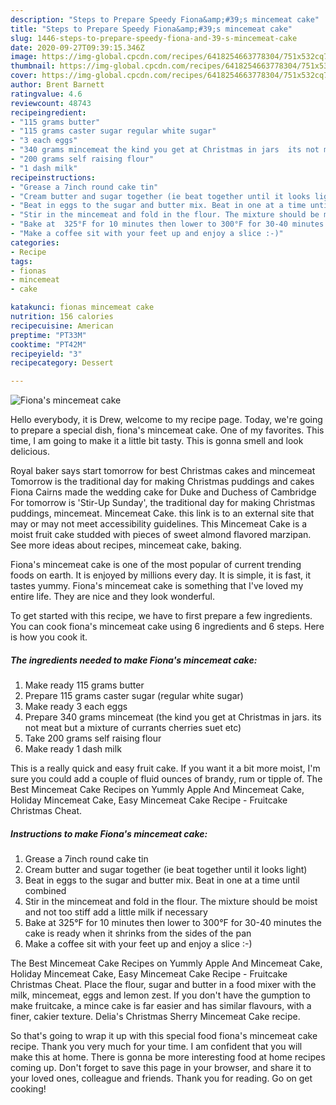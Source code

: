 ```yaml
---
description: "Steps to Prepare Speedy Fiona&amp;#39;s mincemeat cake"
title: "Steps to Prepare Speedy Fiona&amp;#39;s mincemeat cake"
slug: 1446-steps-to-prepare-speedy-fiona-and-39-s-mincemeat-cake
date: 2020-09-27T09:39:15.346Z
image: https://img-global.cpcdn.com/recipes/6418254663778304/751x532cq70/fionas-mincemeat-cake-recipe-main-photo.jpg
thumbnail: https://img-global.cpcdn.com/recipes/6418254663778304/751x532cq70/fionas-mincemeat-cake-recipe-main-photo.jpg
cover: https://img-global.cpcdn.com/recipes/6418254663778304/751x532cq70/fionas-mincemeat-cake-recipe-main-photo.jpg
author: Brent Barnett
ratingvalue: 4.6
reviewcount: 48743
recipeingredient:
- "115 grams butter"
- "115 grams caster sugar regular white sugar"
- "3 each eggs"
- "340 grams mincemeat the kind you get at Christmas in jars  its not meat but a mixture of currants cherries suet etc"
- "200 grams self raising flour"
- "1 dash milk"
recipeinstructions:
- "Grease a 7inch round cake tin"
- "Cream butter and sugar together (ie beat together until it looks light)"
- "Beat in eggs to the sugar and butter mix. Beat in one at a time until combined"
- "Stir in the mincemeat and fold in the flour. The mixture should be moist and not too stiff add a little milk if necessary"
- "Bake at  325°F for 10 minutes then lower to 300°F for 30-40 minutes the cake is ready when it shrinks from the sides of the pan"
- "Make a coffee sit with your feet up and enjoy a slice :-)"
categories:
- Recipe
tags:
- fionas
- mincemeat
- cake

katakunci: fionas mincemeat cake 
nutrition: 156 calories
recipecuisine: American
preptime: "PT33M"
cooktime: "PT42M"
recipeyield: "3"
recipecategory: Dessert

---
```



![Fiona&#39;s mincemeat cake](https://img-global.cpcdn.com/recipes/6418254663778304/751x532cq70/fionas-mincemeat-cake-recipe-main-photo.jpg)

Hello everybody, it is Drew, welcome to my recipe page. Today, we're going to prepare a special dish, fiona&#39;s mincemeat cake. One of my favorites. This time, I am going to make it a little bit tasty. This is gonna smell and look delicious.

Royal baker says start tomorrow for best Christmas cakes and mincemeat Tomorrow is the traditional day for making Christmas puddings and cakes Fiona Cairns made the wedding cake for Duke and Duchess of Cambridge For tomorrow is &#39;Stir-Up Sunday&#39;, the traditional day for making Christmas puddings, mincemeat. Mincemeat Cake. this link is to an external site that may or may not meet accessibility guidelines. This Mincemeat Cake is a moist fruit cake studded with pieces of sweet almond flavored marzipan. See more ideas about recipes, mincemeat cake, baking.

Fiona&#39;s mincemeat cake is one of the most popular of current trending foods on earth. It is enjoyed by millions every day. It is simple, it is fast, it tastes yummy. Fiona&#39;s mincemeat cake is something that I've loved my entire life. They are nice and they look wonderful.


To get started with this recipe, we have to first prepare a few ingredients. You can cook fiona&#39;s mincemeat cake using 6 ingredients and 6 steps. Here is how you cook it.

<!--inarticleads1-->

##### The ingredients needed to make Fiona&#39;s mincemeat cake:

1. Make ready 115 grams butter
1. Prepare 115 grams caster sugar (regular white sugar)
1. Make ready 3 each eggs
1. Prepare 340 grams mincemeat (the kind you get at Christmas in jars.  its not meat but a mixture of currants cherries suet etc)
1. Take 200 grams self raising flour
1. Make ready 1 dash milk


This is a really quick and easy fruit cake. If you want it a bit more moist, I&#39;m sure you could add a couple of fluid ounces of brandy, rum or tipple of. The Best Mincemeat Cake Recipes on Yummly Apple And Mincemeat Cake, Holiday Mincemeat Cake, Easy Mincemeat Cake Recipe - Fruitcake Christmas Cheat. 

<!--inarticleads2-->

##### Instructions to make Fiona&#39;s mincemeat cake:

1. Grease a 7inch round cake tin
1. Cream butter and sugar together (ie beat together until it looks light)
1. Beat in eggs to the sugar and butter mix. Beat in one at a time until combined
1. Stir in the mincemeat and fold in the flour. The mixture should be moist and not too stiff add a little milk if necessary
1. Bake at  325°F for 10 minutes then lower to 300°F for 30-40 minutes the cake is ready when it shrinks from the sides of the pan
1. Make a coffee sit with your feet up and enjoy a slice :-)


The Best Mincemeat Cake Recipes on Yummly Apple And Mincemeat Cake, Holiday Mincemeat Cake, Easy Mincemeat Cake Recipe - Fruitcake Christmas Cheat. Place the flour, sugar and butter in a food mixer with the milk, mincemeat, eggs and lemon zest. If you don&#39;t have the gumption to make fruitcake, a mince cake is far easier and has similar flavours, with a finer, cakier texture. Delia&#39;s Christmas Sherry Mincemeat Cake recipe. 

So that's going to wrap it up with this special food fiona&#39;s mincemeat cake recipe. Thank you very much for your time. I am confident that you will make this at home. There is gonna be more interesting food at home recipes coming up. Don't forget to save this page in your browser, and share it to your loved ones, colleague and friends. Thank you for reading. Go on get cooking!
